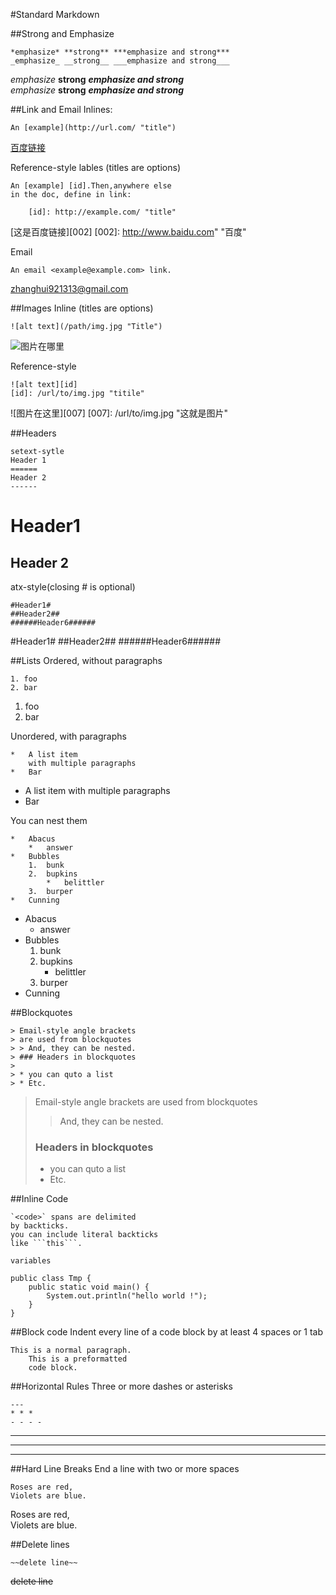 #Standard Markdown

##Strong and Emphasize
```
*emphasize* **strong** ***emphasize and strong***
_emphasize_ __strong__ ___emphasize and strong___
```

*emphasize* **strong** ***emphasize and strong***  
_emphasize_ __strong__ ___emphasize and strong___

##Link and Email
Inlines:
```
An [example](http://url.com/ "title")
```

[百度链接](http://www.baidu.com "百度")

Reference-style lables (titles are options)
```
An [example] [id].Then,anywhere else
in the doc, define in link:
    
    [id]: http://example.com/ "title"
```

[这是百度链接][002]
[002]: http://www.baidu.com" "百度"

Email
```
An email <example@example.com> link.
```

<zhanghui921313@gmail.com>

##Images
Inline (titles are options)
```
![alt text](/path/img.jpg "Title")
```

![图片在哪里](/path/img.jpg "图片")

Reference-style
```
![alt text][id]
[id]: /url/to/img.jpg "titile"
```

![图片在这里][007]
[007]: /url/to/img.jpg "这就是图片"


##Headers
```
setext-sytle
Header 1
======
Header 2
------
```

Header1 
======
Header 2
------

atx-style(closing # is optional)
```
#Header1#
##Header2##
######Header6######
```

#Header1#
##Header2##
######Header6######

##Lists
Ordered, without paragraphs
```
1. foo
2. bar
```

1. foo
2. bar

Unordered, with paragraphs
```
*   A list item
    with multiple paragraphs
*   Bar
```

*   A list item
    with multiple paragraphs
*   Bar

You can nest them
```
*   Abacus
    *   answer
*   Bubbles
    1.  bunk
    2.  bupkins
        *   belittler
    3.  burper
*   Cunning
```

*   Abacus
    *   answer
*   Bubbles
    1.  bunk
    2.  bupkins
        *   belittler
    3.  burper
*   Cunning

##Blockquotes
```
> Email-style angle brackets
> are used from blockquotes
> > And, they can be nested.
> ### Headers in blockquotes
> 
> * you can quto a list
> * Etc.
```

> Email-style angle brackets
> are used from blockquotes
> > And, they can be nested.
> ### Headers in blockquotes
> 
> * you can quto a list
> * Etc.

##Inline Code
```
`<code>` spans are delimited
by backticks.
you can include literal backticks
like ```this```.
```

`variables`

```
public class Tmp {
    public static void main() {
        System.out.println("hello world !");
    }    
}
```

##Block code
Indent every line of a code block by at least 4 spaces or 1 tab
```
This is a normal paragraph.
    This is a preformatted
    code block.
```

##Horizontal Rules
Three or more dashes or asterisks
```
---
* * * 
- - - - 
```

---
* * * 
- - - - 

##Hard Line Breaks
End a line with two or more spaces
```
Roses are red,   
Violets are blue.  
```

Roses are red,  
Violets are blue.  

##Delete lines
```
~~delete line~~
```

~~delete line~~ 
